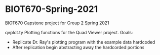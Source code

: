 # BIOT670-Spring-2021
BIOT670 Capstone project for Group 2 Spring 2021


qvplot.ty
Plotting functions for the Quad Viewer project.
Goals:
- Replicate Dr. Ray's plotting program with the example data hardcoded
- After replication begin abstracting away the hardcorded portions

